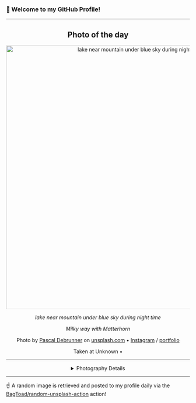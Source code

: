 ### 👋 Welcome to my GitHub Profile!

----
<div align="center">

## Photo of the day
  
  <a href="https://unsplash.com/photos/lake-near-mountain-under-blue-sky-during-night-time-xu9ck-3xTvI"><img width="720" src="https://images.unsplash.com/photo-1598469598566-f55fbc9ded59?crop=entropy&cs=tinysrgb&fit=max&fm=jpg&ixid=M3w1OTQ0OTd8MHwxfHJhbmRvbXx8fHx8fHx8fDE3NjE4OTEwODZ8&ixlib=rb-4.1.0&q=80&w=1080" alt="lake near mountain under blue sky during night time"></a>
  
  <em>lake near mountain under blue sky during night time</em>
  
  <em>Milky way with Matterhorn</em>

  Photo by [Pascal Debrunner](https://www.instagram.com/pd_visuals) on [unsplash.com](https://unsplash.com/) • [Instagram](https://instagram.com/pd_visuals) / [portfolio](https://www.instagram.com/pd_visuals)
  
  Taken at Unknown • 
  
  ---
  
<details>
<summary>Photography Details</summary>
  
| Parameter     | Value |
| ------------- | ----- |
| Camera Model  | ILCE-7M3 |
| Exposure Time | 15 |
| Aperture      | 2.5 |
| Focal Length  | 20.0 |
| ISO           | 1600 |
| Location      | Unknown (null) |
| Coordinates   | Latitude null, Longitude null |

</details>

</div>

----

☝️ A random image is retrieved and posted to my profile daily via the [BagToad/random-unsplash-action](https://github.com/BagToad/random-unsplash-action) action!
